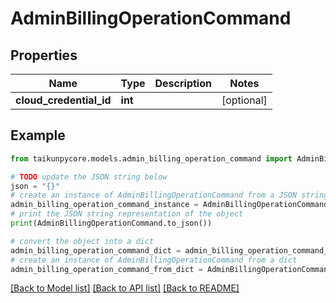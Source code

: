 # AdminBillingOperationCommand


## Properties

Name | Type | Description | Notes
------------ | ------------- | ------------- | -------------
**cloud_credential_id** | **int** |  | [optional] 

## Example

```python
from taikunpycore.models.admin_billing_operation_command import AdminBillingOperationCommand

# TODO update the JSON string below
json = "{}"
# create an instance of AdminBillingOperationCommand from a JSON string
admin_billing_operation_command_instance = AdminBillingOperationCommand.from_json(json)
# print the JSON string representation of the object
print(AdminBillingOperationCommand.to_json())

# convert the object into a dict
admin_billing_operation_command_dict = admin_billing_operation_command_instance.to_dict()
# create an instance of AdminBillingOperationCommand from a dict
admin_billing_operation_command_from_dict = AdminBillingOperationCommand.from_dict(admin_billing_operation_command_dict)
```
[[Back to Model list]](../README.md#documentation-for-models) [[Back to API list]](../README.md#documentation-for-api-endpoints) [[Back to README]](../README.md)


